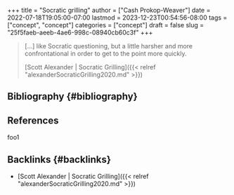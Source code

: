 +++
title = "Socratic grilling"
author = ["Cash Prokop-Weaver"]
date = 2022-07-18T19:05:00-07:00
lastmod = 2023-12-23T00:54:56-08:00
tags = ["concept", "concept"]
categories = ["concept"]
draft = false
slug = "25f5faeb-aeeb-4ae6-998c-08940cb60c3f"
+++

> [...] like Socratic questioning, but a little harsher and more confrontational in order to get to the point more quickly.
>
> [Scott Alexander | Socratic Grilling]({{< relref "alexanderSocraticGrilling2020.md" >}})


## Bibliography {#bibliography}

## References

<style>.csl-entry{text-indent: -1.5em; margin-left: 1.5em;}</style><div class="csl-bib-body">
</div>

foo1


## Backlinks {#backlinks}

-   [Scott Alexander | Socratic Grilling]({{< relref "alexanderSocraticGrilling2020.md" >}})
